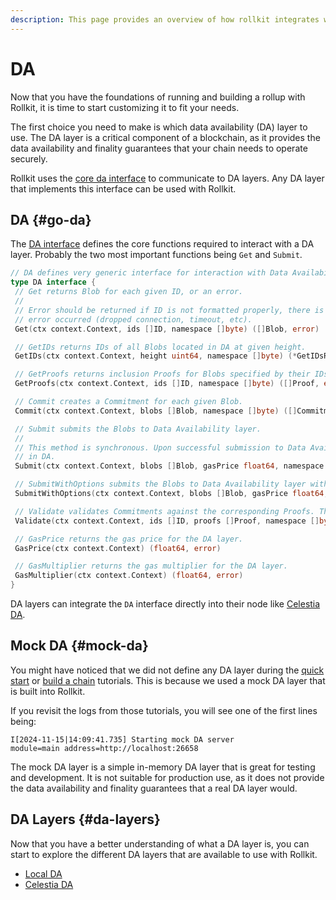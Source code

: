 ```yaml
---
description: This page provides an overview of how rollkit integrates with DA.
---
```


<!-- markdownlint-disable MD033 -->

# DA

Now that you have the foundations of running and building a rollup with Rollkit, it is time to start customizing it to fit your needs.

The first choice you need to make is which data availability (DA) layer to use. The DA layer is a critical component of a blockchain, as it provides the data availability and finality guarantees that your chain needs to operate securely.

Rollkit uses the [core da interface](https://github.com/rollkit/rollkit/blob/main/core/da/da.go#L11) to communicate to DA layers. Any DA layer that implements this interface can be used with Rollkit.

## DA {#go-da}

The [DA interface](https://github.com/rollkit/rollkit/blob/main/core/da/da.go#L11) defines the core functions required to interact with a DA layer. Probably the two most important functions being `Get` and `Submit`.

```go
// DA defines very generic interface for interaction with Data Availability layers.
type DA interface {
 // Get returns Blob for each given ID, or an error.
 //
 // Error should be returned if ID is not formatted properly, there is no Blob for given ID or any other client-level
 // error occurred (dropped connection, timeout, etc).
 Get(ctx context.Context, ids []ID, namespace []byte) ([]Blob, error)

 // GetIDs returns IDs of all Blobs located in DA at given height.
 GetIDs(ctx context.Context, height uint64, namespace []byte) (*GetIDsResult, error)

 // GetProofs returns inclusion Proofs for Blobs specified by their IDs.
 GetProofs(ctx context.Context, ids []ID, namespace []byte) ([]Proof, error)

 // Commit creates a Commitment for each given Blob.
 Commit(ctx context.Context, blobs []Blob, namespace []byte) ([]Commitment, error)

 // Submit submits the Blobs to Data Availability layer.
 //
 // This method is synchronous. Upon successful submission to Data Availability layer, it returns the IDs identifying blobs
 // in DA.
 Submit(ctx context.Context, blobs []Blob, gasPrice float64, namespace []byte) ([]ID, error)

 // SubmitWithOptions submits the Blobs to Data Availability layer with additional options.
 SubmitWithOptions(ctx context.Context, blobs []Blob, gasPrice float64, namespace []byte, options []byte) ([]ID, error)

 // Validate validates Commitments against the corresponding Proofs. This should be possible without retrieving the Blobs.
 Validate(ctx context.Context, ids []ID, proofs []Proof, namespace []byte) ([]bool, error)

 // GasPrice returns the gas price for the DA layer.
 GasPrice(ctx context.Context) (float64, error)

 // GasMultiplier returns the gas multiplier for the DA layer.
 GasMultiplier(ctx context.Context) (float64, error)
}
```

 DA layers can integrate the `DA` interface directly into their node like [Celestia DA](celestia-da.md).

## Mock DA {#mock-da}

You might have noticed that we did not define any DA layer during the [quick start](/tutorials/quick-start.md) or [build a chain](/tutorials/gm-world.md) tutorials. This is because we used a mock DA layer that is built into Rollkit.

If you revisit the logs from those tutorials, you will see one of the first lines being:

```shell
I[2024-11-15|14:09:41.735] Starting mock DA server                      module=main address=http://localhost:26658
```

The mock DA layer is a simple in-memory DA layer that is great for testing and development. It is not suitable for production use, as it does not provide the data availability and finality guarantees that a real DA layer would.

## DA Layers {#da-layers}

Now that you have a better understanding of what a DA layer is, you can start to explore the different DA layers that are available to use with Rollkit.

* [Local DA](/tutorials/da/local-da.md)
* [Celestia DA](/tutorials/da/celestia-da.md)

